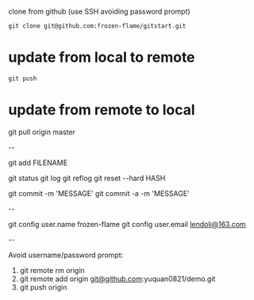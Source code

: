 
clone from github (use SSH avoiding password prompt)

    git clone git@github.com:frozen-flame/gitstart.git

# update from local to remote

    git push

# update from remote to local
git pull origin master


--

git add FILENAME

git status
git log
git reflog
git reset --hard HASH

git commit -m 'MESSAGE'
git commit -a -m 'MESSAGE'

--

git config user.name frozen-flame
git config user.email lendoli@163.com

--

Avoid username/password prompt:

1. git remote rm origin
2. git remote add origin git@github.com:yuquan0821/demo.git
3. git push origin 


